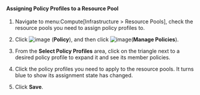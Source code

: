 #### Assigning Policy Profiles to a Resource Pool

1.  Navigate to menu:Compute\[Infrastructure \> Resource Pools\], check
    the resource pools you need to assign policy profiles to.

2.  Click ![image](../images/1941.png) (**Policy**), and then click
    ![image](../images/1851.png)(**Manage Policies**).

3.  From the **Select Policy Profiles** area, click on the triangle next
    to a desired policy profile to expand it and see its member
    policies.

4.  Click the policy profiles you need to apply to the resource pools.
    It turns blue to show its assignment state has changed.

5.  Click **Save**.
